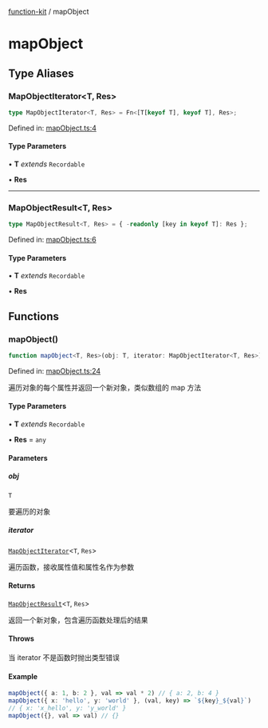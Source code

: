 [function-kit](index.md) / mapObject

# mapObject

## Type Aliases

### MapObjectIterator\<T, Res\>

```ts
type MapObjectIterator<T, Res> = Fn<[T[keyof T], keyof T], Res>;
```

Defined in: [mapObject.ts:4](https://github.com/Xaviw/function-kit/blob/84d58cf5bffabbabf64b9123683e107f26af04ae/src/mapObject.ts#L4)

#### Type Parameters

• **T** *extends* `Recordable`

• **Res**

***

### MapObjectResult\<T, Res\>

```ts
type MapObjectResult<T, Res> = { -readonly [key in keyof T]: Res };
```

Defined in: [mapObject.ts:6](https://github.com/Xaviw/function-kit/blob/84d58cf5bffabbabf64b9123683e107f26af04ae/src/mapObject.ts#L6)

#### Type Parameters

• **T** *extends* `Recordable`

• **Res**

## Functions

### mapObject()

```ts
function mapObject<T, Res>(obj: T, iterator: MapObjectIterator<T, Res>): MapObjectResult<T, Res>
```

Defined in: [mapObject.ts:24](https://github.com/Xaviw/function-kit/blob/84d58cf5bffabbabf64b9123683e107f26af04ae/src/mapObject.ts#L24)

遍历对象的每个属性并返回一个新对象，类似数组的 map 方法

#### Type Parameters

• **T** *extends* `Recordable`

• **Res** = `any`

#### Parameters

##### obj

`T`

要遍历的对象

##### iterator

[`MapObjectIterator`](mapObject.md#mapobjectiteratort-res)\<`T`, `Res`\>

遍历函数，接收属性值和属性名作为参数

#### Returns

[`MapObjectResult`](mapObject.md#mapobjectresultt-res)\<`T`, `Res`\>

返回一个新对象，包含遍历函数处理后的结果

#### Throws

当 iterator 不是函数时抛出类型错误

#### Example

```ts
mapObject({ a: 1, b: 2 }, val => val * 2) // { a: 2, b: 4 }
mapObject({ x: 'hello', y: 'world' }, (val, key) => `${key}_${val}`)
// { x: 'x_hello', y: 'y_world' }
mapObject({}, val => val) // {}
```
